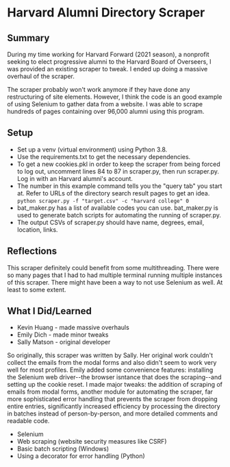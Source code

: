# Harvard Alumni Directory Scraper
## Summary
During my time working for Harvard Forward (2021 season), a nonprofit seeking to elect progressive alumni to the Harvard Board of Overseers, I was provided an existing scraper to tweak. I ended up doing a massive overhaul of the scraper.

The scraper probably won't work anymore if they have done any restructuring of site elements. However, I think the code is an good example of using Selenium to gather data from a website. I was able to scrape hundreds of pages containing over 96,000 alumni using this program.

## Setup
* Set up a venv (virtual environment) using Python 3.8.
* Use the requirements.txt to get the necessary dependencies.
* To get a new cookies.pkl in order to keep the scraper from being forced to log out, uncomment lines 84 to 87 in scraper.py, then run scraper.py. Log in with an Harvard alumni's account.
* The number in this example command tells you the "query tab" you start at. Refer to URLs of the directory search result pages to get an idea.<br/>
  `python scraper.py -f "target.csv" -c "harvard college" 0`
* bat_maker.py has a list of available codes you can use. bat_maker.py is used to generate batch scripts for automating the running of scraper.py. 
* The output CSVs of scraper.py should have name, degrees, email, location, links.

## Reflections
This scraper definitely could benefit from some multithreading. There were so many pages that I had to had multiple terminal running multiple instances of this scraper. There might have been a way to not use Selenium as well. At least to some extent.

## What I Did/Learned
* Kevin Huang - made massive overhauls
* Emily Dich - made minor tweaks
* Sally Matson - original developer

So originally, this scraper was written by Sally. Her original work couldn't collect the emails from the modal forms and also didn't seem to work very well for most profiles. Emily added some convenience features: installing the Selenium web driver--the browser isntance that does the scraping--and setting up the cookie reset. I made major tweaks: the addition of scraping of emails from modal forms, another module for automating the scraper, far more sophisticated error handling that prevents the scraper from dropping entire entries, significantly increased efficiency by processing the directory in batches instead of person-by-person, and more detailed comments and readable code.

* Selenium
* Web scraping (website security measures like CSRF)
* Basic batch scripting (Windows)
* Using a decorator for error handling (Python)

